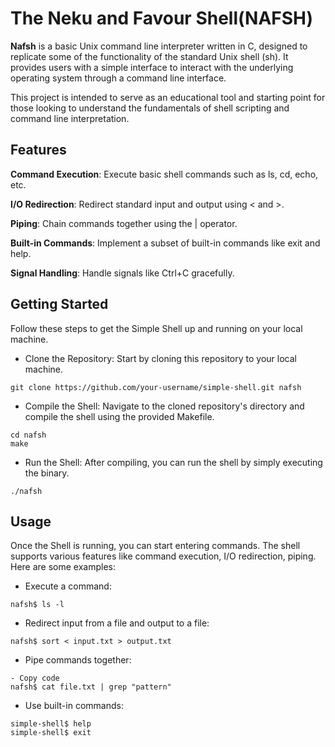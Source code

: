 # The Neku and Favour Shell(NAFSH)

**Nafsh** is a basic Unix command line interpreter written in C, designed to replicate some of the functionality of the standard Unix shell (sh). It provides users with a simple interface to interact with the underlying operating system through a command line interface.

This project is intended to serve as an educational tool and starting point for those looking to understand the fundamentals of shell scripting and command line interpretation.

## Features
**Command Execution**: Execute basic shell commands such as ls, cd, echo, etc.

**I/O Redirection**: Redirect standard input and output using < and >.

**Piping**: Chain commands together using the | operator.

**Built-in Commands**: Implement a subset of built-in commands like exit and help.

**Signal Handling**: Handle signals like Ctrl+C gracefully.

## Getting Started
Follow these steps to get the Simple Shell up and running on your local machine.

- Clone the Repository: Start by cloning this repository to your local machine.
```shell
git clone https://github.com/your-username/simple-shell.git nafsh
```
- Compile the Shell: Navigate to the cloned repository's directory and compile the shell using the provided Makefile.

```shell
cd nafsh
make
``` 
- Run the Shell: After compiling, you can run the shell by simply executing the binary.

```shell
./nafsh
```
## Usage
Once the Shell is running, you can start entering commands. The shell supports various features like command execution, I/O redirection, piping. Here are some examples:

- Execute a command:

```shell
nafsh$ ls -l
```
- Redirect input from a file and output to a file:

```shell
nafsh$ sort < input.txt > output.txt
```
- Pipe commands together:

```shell
- Copy code
nafsh$ cat file.txt | grep "pattern"
```

- Use built-in commands:

```shell
simple-shell$ help
simple-shell$ exit
```
